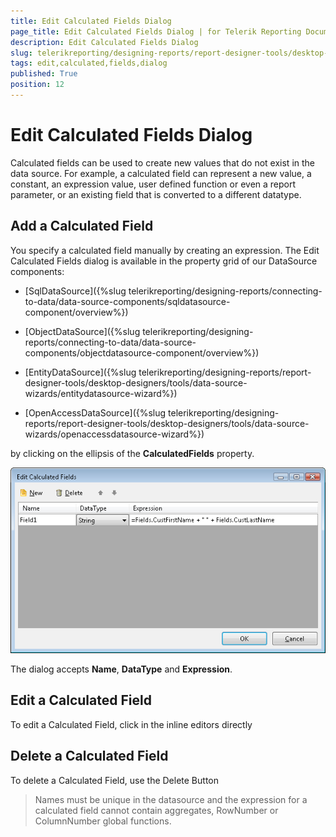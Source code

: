 ```yaml
---
title: Edit Calculated Fields Dialog
page_title: Edit Calculated Fields Dialog | for Telerik Reporting Documentation
description: Edit Calculated Fields Dialog
slug: telerikreporting/designing-reports/report-designer-tools/desktop-designers/tools/edit-calculated-fields-dialog
tags: edit,calculated,fields,dialog
published: True
position: 12
---
```


# Edit Calculated Fields Dialog



Calculated fields can be used to create new values        that do not exist in the data source. For example, a calculated field       can represent a new value, a constant, an expression value, user defined        function or even a report parameter, or an existing field that is converted        to a different datatype.

## Add a Calculated Field

You specify a calculated field manually by creating an             expression. The Edit Calculated Fields dialog is available in the property             grid of our DataSource components:           

* [SqlDataSource]({%slug telerikreporting/designing-reports/connecting-to-data/data-source-components/sqldatasource-component/overview%})

* [ObjectDataSource]({%slug telerikreporting/designing-reports/connecting-to-data/data-source-components/objectdatasource-component/overview%})

* [EntityDataSource]({%slug telerikreporting/designing-reports/report-designer-tools/desktop-designers/tools/data-source-wizards/entitydatasource-wizard%})

* [OpenAccessDataSource]({%slug telerikreporting/designing-reports/report-designer-tools/desktop-designers/tools/data-source-wizards/openaccessdatasource-wizard%})

by clicking on the ellipsis of the __CalculatedFields__ property.             

  ![](images/CalculatedFields.png)

The dialog accepts __Name__, __DataType__ and __Expression__.           

## Edit a Calculated Field

To edit a Calculated Field, click in the inline editors directly

## Delete a Calculated Field

To delete a Calculated Field, use the Delete Button

> Names must be unique in the datasource and the expression for a calculated                   field cannot contain aggregates, RowNumber or ColumnNumber global functions.                 


